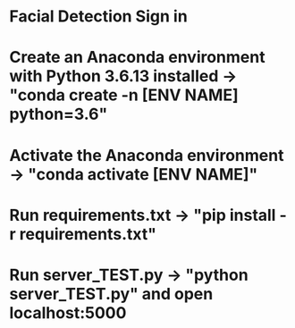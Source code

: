 # Facial Detection Sign in
# Create an Anaconda environment with Python 3.6.13 installed -> "conda create -n [ENV NAME] python=3.6"
# Activate the Anaconda environment -> "conda activate [ENV NAME]"
# Run requirements.txt -> "pip install -r requirements.txt"
# Run server_TEST.py -> "python server_TEST.py" and open localhost:5000